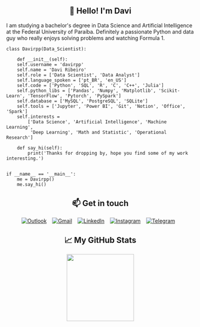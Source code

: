 

<h2 align='center'>👋 Hello! I'm Davi</h2>
  
I am studying a bachelor's degree in Data Science and Artificial Intelligence at the Federal University of Paraíba. Definitely a passionate Python and data guy who really enjoys solving problems and watching Formula 1.


```
class Davirpp(Data_Scientist):

    def __init__(self):
    self.username = 'davirpp'
    self.name = 'Davi Ribeiro'
    self.role = ['Data Scientist', 'Data Analyst']
    self.language_spoken = ['pt_BR', 'en_US']
    self.code = ['Python', 'SQL', 'R', 'C', 'C++', 'Julia']
    self.python_libs = ['Pandas', 'Numpy', 'Matplotlib', 'Scikit-Learn', 'TensorFlow', 'Pytorch', 'PySpark']
    self.database = ['MySQL', 'PostgreSQL', 'SQLite']
    self.tools = ['Jupyter', 'Power BI', 'Git', 'Notion', 'Office', 'Spark']
    self.interests =
        ['Data Science', 'Artificial Intelligence', 'Machine Learning',
         'Deep Learning', 'Math and Statistic', 'Operational Research']

    def say_hi(self):
        print('Thanks for dropping by, hope you find some of my work interesting.')


if __name__ == '__main__':
    me = Davirpp()
    me.say_hi()

```

<div align='center'>

## 📫 Get in touch
[![Outlook](https://img.shields.io/badge/Microsoft_Outlook-0078D4?style=for-the-badge&logo=microsoft-outlook&logoColor=white)](mailto:davirpp@hotmail.com) &ensp;
[![Gmail](https://img.shields.io/badge/Gmail-D14836?style=for-the-badge&logo=gmail&logoColor=white)](mailto:davirpp.ds@gmail.com) &ensp;
[![LinkedIn](https://img.shields.io/badge/linkedin-%230077B5.svg?style=for-the-badge&logo=linkedin&logoColor=white)](https://www.linkedin.com/in/davirpp) &ensp;
[![Instagram](https://img.shields.io/badge/Instagram-%23E4405F.svg?style=for-the-badge&logo=Instagram&logoColor=white)](https://instagram.com/davirpp) &ensp;
[![Telegram](https://img.shields.io/badge/Telegram-2CA5E0?style=for-the-badge&logo=telegram&logoColor=white)](https://t.me/Davirpp) &ensp;

## &#x1f4c8; My GitHub Stats
<div>
  <a href='https://github.com/davirpp'>
  <img height='180em' src='https://github-profile-summary-cards.vercel.app/api/cards/profile-details?username=davirpp&theme=github_dark'/>
</div>
